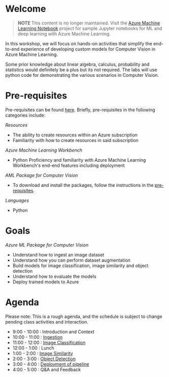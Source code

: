 # Welcome

> **NOTE** This content is no longer maintained. Visit the [Azure Machine Learning Notebook](https://github.com/Azure/MachineLearningNotebooks) project for sample Jupyter notebooks for ML and deep learning with Azure Machine Learning.

In this workshop, we will focus on hands-on activities that simplify the end-to-end experience of developing custom models for Computer Vision in Azure Machine Learning.

Some prior knowledge about linear algebra, calculus, probability and statistics would definitely be a plus but its not required. The labs will use python code for demonstrating the various scenarios in Computer Vision.


# Pre-requisites

Pre-requisites can be found [here](bootcamp-pre-requisites/0_README.md). Briefly, pre-requisites in the following categories include:

  _Resources_

  - The ability to create resources within an Azure subscription
  - Familiarity with how to create resources in said subscription

  _Azure Machine Learning Workbench_

  - Python Proficiency and familiarity with Azure Machine Learning Workbench's end-end features including deployment

  _AML Package for Computer Vision_

  - To download and install the packages, follow the instructions in the [pre-requisites](bootcamp-pre-requisites/0_README.md).

  _Languages_

  - Python

# Goals

*Azure ML Package for Computer Vision*

- Understand how to ingest an image dataset
- Understand how you can perform dataset augmentation
- Build models for image classification, image similarity and object detection
- Understand how to evaluate the models
- Deploy trained models to Azure

# Agenda

Please note: This is a rough agenda, and the schedule is subject to change pending class activities and interaction.

  -  9:00 - 10:00 : Introduction and Context
  - 10:00 - 11:00 : [Ingestion](https://github.com/Azure/LearnAI-CustomComputerVisionwithAML/blob/master/lab02.0-ingestion-integration/0_README.md)
  - 11:00 - 12:00 : [Image Classification](https://github.com/Azure/LearnAI-CustomComputerVisionwithAML/blob/master/lab02.1-image-classification/0_README.md)
  - 12:00 -  1:00 : Lunch
  -  1:00 -  2:00 : [Image Similarity](https://github.com/Azure/LearnAI-CustomComputerVisionwithAML/blob/master/lab02.2-image-similarity/0_README.md)
  -  2:00 -  3:00 : [Object Detection](https://github.com/Azure/LearnAI-CustomComputerVisionwithAML/blob/master/lab02.2-object-detection/0_README.md)
  -  3:00 -  4:00 : [Deployment of pipeline](https://github.com/Azure/LearnAI-CustomComputerVisionwithAML/blob/master/lab02.4-deployment/0_README.md)
  -  4:00 -  5:00 : Q&A and Feedback

